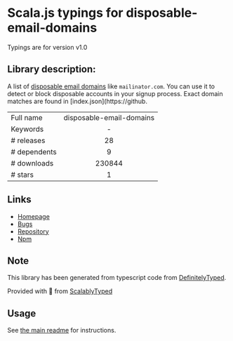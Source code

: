 
# Scala.js typings for disposable-email-domains

Typings are for version v1.0

## Library description:
A list of [disposable email domains](http://en.wikipedia.org/wiki/Disposable_email_address) like `mailinator.com`. You can use it to detect or block disposable accounts in your signup process. Exact domain matches are found in [index.json](https://github.

|                    |                 |
| ------------------ | :-------------: |
| Full name          | disposable-email-domains |
| Keywords           | - |
| # releases         | 28 |
| # dependents       | 9 |
| # downloads        | 230844 |
| # stars            | 1 |

## Links
- [Homepage](https://github.com/ivolo/disposable-email-domains#readme)
- [Bugs](https://github.com/ivolo/disposable-email-domains/issues)
- [Repository](https://github.com/ivolo/disposable-email-domains)
- [Npm](https://www.npmjs.com/package/disposable-email-domains)
    


## Note
This library has been generated from typescript code from [DefinitelyTyped](https://definitelytyped.org).

Provided with :purple_heart: from [ScalablyTyped](https://github.com/oyvindberg/ScalablyTyped)

## Usage
See [the main readme](../../readme.md) for instructions.


